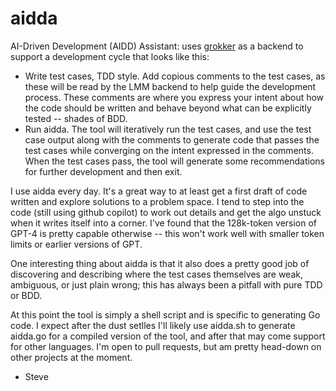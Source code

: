 # aidda

AI-Driven Development (AIDD) Assistant: uses
[grokker](https://github.com/stevegt/grokker) as a backend to support
a development cycle that looks like this:

- Write test cases, TDD style.  Add copious comments to the test
  cases, as these will be read by the LMM backend to help guide the
  development process.  These comments are where you express your
  intent about how the code should be written and behave beyond what
  can be explicitly tested -- shades of BDD. 
- Run aidda.  The tool will iteratively run the test cases, and use
  the test case output along with the comments to generate code that
  passes the test cases while converging on the intent expressed in
  the comments.  When the test cases pass, the tool will generate some
  recommendations for further development and then exit.

I use aidda every day.  It's a great way to at least get a first draft
of code written and explore solutions to a problem space.  I tend to
step into the code (still using github copilot) to work out details
and get the algo unstuck when it writes itself into a corner. I've
found that the 128k-token version of GPT-4 is pretty capable otherwise
-- this won't work well with smaller token limits or earlier versions
of GPT.

One interesting thing about aidda is that it also does a pretty good
job of discovering and describing where the test cases themselves are
weak, ambiguous, or just plain wrong; this has always been a pitfall
with pure TDD or BDD.

At this point the tool is simply a shell script and is specific to
generating Go code.  I expect after the dust setlles I'll likely use
aidda.sh to generate aidda.go for a compiled version of the tool, and
after that may come support for other languages.  I'm open to pull
requests, but am pretty head-down on other projects at the moment.

- Steve
